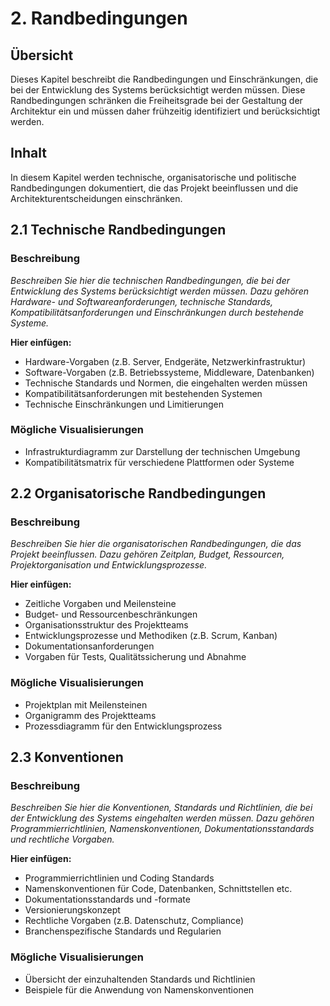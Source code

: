 # 2. Randbedingungen

## Übersicht
Dieses Kapitel beschreibt die Randbedingungen und Einschränkungen, die bei der Entwicklung des Systems berücksichtigt werden müssen. Diese Randbedingungen schränken die Freiheitsgrade bei der Gestaltung der Architektur ein und müssen daher frühzeitig identifiziert und berücksichtigt werden.

## Inhalt
In diesem Kapitel werden technische, organisatorische und politische Randbedingungen dokumentiert, die das Projekt beeinflussen und die Architekturentscheidungen einschränken.

## 2.1 Technische Randbedingungen

### Beschreibung
_Beschreiben Sie hier die technischen Randbedingungen, die bei der Entwicklung des Systems berücksichtigt werden müssen. Dazu gehören Hardware- und Softwareanforderungen, technische Standards, Kompatibilitätsanforderungen und Einschränkungen durch bestehende Systeme._

**Hier einfügen:**
* Hardware-Vorgaben (z.B. Server, Endgeräte, Netzwerkinfrastruktur)
* Software-Vorgaben (z.B. Betriebssysteme, Middleware, Datenbanken)
* Technische Standards und Normen, die eingehalten werden müssen
* Kompatibilitätsanforderungen mit bestehenden Systemen
* Technische Einschränkungen und Limitierungen

### Mögliche Visualisierungen
* Infrastrukturdiagramm zur Darstellung der technischen Umgebung
* Kompatibilitätsmatrix für verschiedene Plattformen oder Systeme

## 2.2 Organisatorische Randbedingungen

### Beschreibung
_Beschreiben Sie hier die organisatorischen Randbedingungen, die das Projekt beeinflussen. Dazu gehören Zeitplan, Budget, Ressourcen, Projektorganisation und Entwicklungsprozesse._

**Hier einfügen:**
* Zeitliche Vorgaben und Meilensteine
* Budget- und Ressourcenbeschränkungen
* Organisationsstruktur des Projektteams
* Entwicklungsprozesse und Methodiken (z.B. Scrum, Kanban)
* Dokumentationsanforderungen
* Vorgaben für Tests, Qualitätssicherung und Abnahme

### Mögliche Visualisierungen
* Projektplan mit Meilensteinen
* Organigramm des Projektteams
* Prozessdiagramm für den Entwicklungsprozess

## 2.3 Konventionen

### Beschreibung
_Beschreiben Sie hier die Konventionen, Standards und Richtlinien, die bei der Entwicklung des Systems eingehalten werden müssen. Dazu gehören Programmierrichtlinien, Namenskonventionen, Dokumentationsstandards und rechtliche Vorgaben._

**Hier einfügen:**
* Programmierrichtlinien und Coding Standards
* Namenskonventionen für Code, Datenbanken, Schnittstellen etc.
* Dokumentationsstandards und -formate
* Versionierungskonzept
* Rechtliche Vorgaben (z.B. Datenschutz, Compliance)
* Branchenspezifische Standards und Regularien

### Mögliche Visualisierungen
* Übersicht der einzuhaltenden Standards und Richtlinien
* Beispiele für die Anwendung von Namenskonventionen